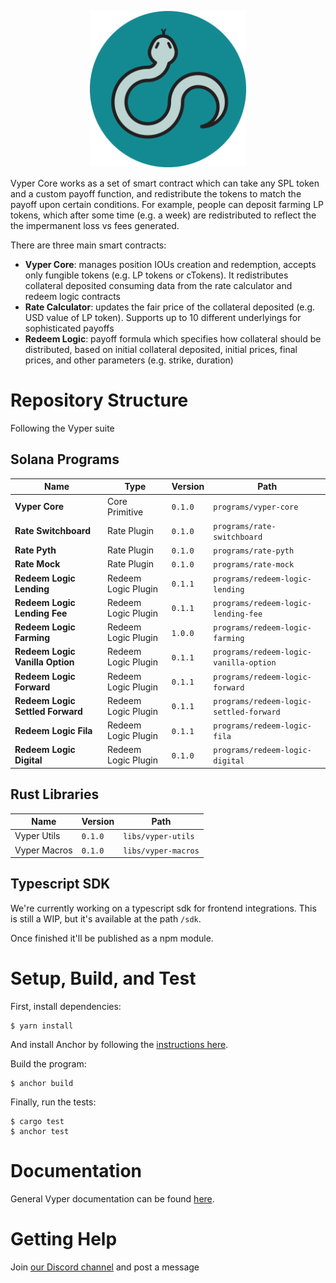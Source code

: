 <p align="center">
  <a href="https://vyperprotocol.io">
    <img alt="Vyper Protocol" src="https://github.com/vyper-protocol/branding/blob/main/medium-logo.png" width="250" />
  </a>
</p>

Vyper Core works as a set of smart contract which can take any SPL token and a custom payoff function, and redistribute the tokens to match the payoff upon certain conditions. For example, people can deposit farming LP tokens, which after some time (e.g. a week) are redistributed to reflect the the impermanent loss vs fees generated.

There are three main smart contracts:

- **Vyper Core**: manages position IOUs creation and redemption, accepts only fungible tokens (e.g. LP tokens or cTokens). It redistributes collateral deposited consuming data from the rate calculator and redeem logic contracts
- **Rate Calculator**: updates the fair price of the collateral deposited (e.g. USD value of LP token). Supports up to 10 different underlyings for sophisticated payoffs
- **Redeem Logic**: payoff formula which specifies how collateral should be distributed, based on initial collateral deposited, initial prices, final prices, and other parameters (e.g. strike, duration)

# Repository Structure

Following the Vyper suite

## Solana Programs

| Name                              | Type                | Version | Path                                   |
| ----------------------------------| ------------------- | ------- | -------------------------------------- |
| **Vyper Core**                    | Core Primitive      | `0.1.0` | `programs/vyper-core`                  |
| **Rate Switchboard**              | Rate Plugin         | `0.1.0` | `programs/rate-switchboard`            |
| **Rate Pyth**                     | Rate Plugin         | `0.1.0` | `programs/rate-pyth`                   |
| **Rate Mock**                     | Rate Plugin         | `0.1.0` | `programs/rate-mock`                   |
| **Redeem Logic Lending**          | Redeem Logic Plugin | `0.1.1` | `programs/redeem-logic-lending`        |
| **Redeem Logic Lending Fee**      | Redeem Logic Plugin | `0.1.1` | `programs/redeem-logic-lending-fee`    |
| **Redeem Logic Farming**          | Redeem Logic Plugin | `1.0.0` | `programs/redeem-logic-farming`        |
| **Redeem Logic Vanilla Option**   | Redeem Logic Plugin | `0.1.1` | `programs/redeem-logic-vanilla-option` |
| **Redeem Logic Forward**          | Redeem Logic Plugin | `0.1.1` | `programs/redeem-logic-forward`        |
| **Redeem Logic Settled Forward**  | Redeem Logic Plugin | `0.1.1` | `programs/redeem-logic-settled-forward`|
| **Redeem Logic Fila**             | Redeem Logic Plugin | `0.1.1` | `programs/redeem-logic-fila`           |
| **Redeem Logic Digital**          | Redeem Logic Plugin | `0.1.0` | `programs/redeem-logic-digital`        |

## Rust Libraries

| Name         | Version | Path                |
| ------------ | ------- | ------------------- |
| Vyper Utils  | `0.1.0` | `libs/vyper-utils`  |
| Vyper Macros | `0.1.0` | `libs/vyper-macros` |

## Typescript SDK

We're currently working on a typescript sdk for frontend integrations. This is still a WIP, but it's available at the path `/sdk`.

Once finished it'll be published as a npm module.

# Setup, Build, and Test

First, install dependencies:

```
$ yarn install
```

And install Anchor by following the [instructions here](https://github.com/coral-xyz/anchor/blob/master/docs/src/getting-started/installation.md).

Build the program:

```
$ anchor build
```

Finally, run the tests:

```
$ cargo test
$ anchor test
```

# Documentation

General Vyper documentation can be found [here](https://docs.vyperprotocol.io/).

# Getting Help

Join [our Discord channel](https://discord.gg/KYaXgwetcK) and post a message
